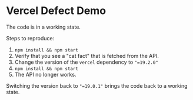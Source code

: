 # Vercel Defect Demo

The code is in a working state.

Steps to reproduce:
1. `npm install && npm start`
2. Verify that you see a "cat fact" that is fetched from the API.
3. Change the version of the `vercel` dependency to `"=19.2.0"`
4. `npm install && npm start`
5. The API no longer works.

Switching the version back to `"=19.0.1"` brings the code back to a working state.
